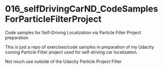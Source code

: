# 016_selfDrivingCarND_CodeSamplesForParticleFilterProject
Code samples for Self-Driving Localization via Particle Filter Project preparation

This is just a repo of exercises/code samples in preparation of my Udacity coming Particle Filter project used for self-driving car localization.

Not much use outside of the Udacity Particle Project Filter
